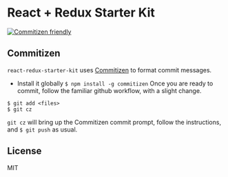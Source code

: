 # React + Redux Starter Kit
[![Commitizen friendly](https://img.shields.io/badge/commitizen-friendly-brightgreen.svg)](http://commitizen.github.io/cz-cli/)


## Commitizen
 `react-redux-starter-kit` uses [Commitizen](https://commitizen.github.io/cz-cli/) to format commit messages.
 * Install it globally `$ npm install -g commitizen`
Once you are ready to commit, follow the familiar github workflow, with a slight change.
```
$ git add <files>
$ git cz
```
`git cz` will bring up the Commitizen commit prompt, follow the instructions, and `$ git push` as usual.

## License
MIT
